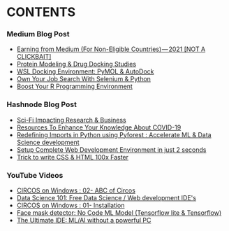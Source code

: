 # CONTENTS

### Medium Blog Post
<!-- MEDIUM:START -->
- [Earning from Medium (For Non-Eligible Countries) — 2021 [NOT A CLICKBAIT]](https://medium.com/@bhageshhunakunti/earning-from-medium-for-non-eligible-countries-2021-not-a-clickbait-2eb3347ea413?source=rss-287ac3a2ea21------2)
- [Protein Modeling & Drug Docking Studies](https://medium.com/@bhageshhunakunti/protein-modeling-drug-docking-studies-f5ca244277b0?source=rss-287ac3a2ea21------2)
- [WSL Docking Environment: PyMOL & AutoDock](https://medium.com/@bhageshhunakunti/wsl-docking-environment-pymol-autodock-7e697e8c5530?source=rss-287ac3a2ea21------2)
- [Own Your Job Search With Selenium & Python](https://medium.com/@bhageshhunakunti/own-your-job-search-with-selenium-python-7371f397d487?source=rss-287ac3a2ea21------2)
- [Boost Your R Programming Environment](https://medium.com/@bhageshhunakunti/boost-your-r-programming-environment-577d9eea9758?source=rss-287ac3a2ea21------2)
<!-- MEDIUM:END -->

### Hashnode Blog Post

<!-- HASHNODE:START -->
- [Sci-Fi Impacting Research & Business](https://bhagesh.tech/sci-fi-impacting-research-and-business-ckgdyl2dm0aomo9s17uqnhioi)
- [Resources To Enhance Your Knowledge About COVID-19](https://bhagesh.tech/resources-to-enhance-your-knowledge-about-covid-19-ckg471d7m04dle9s1385d5qjo)
- [Redefining Imports in Python using Pyforest :
Accelerate ML & Data Science development](https://bhagesh.tech/redefining-imports-in-python-using-pyforest-accelerate-ml-and-data-science-development-ckdikbvsd008cqns1hqni139p)
- [Setup Complete Web Development Environment in just 2 seconds](https://bhagesh.tech/setup-complete-web-development-environment-in-just-2-seconds-ckdh20df1015beks1a183chy3)
- [Trick to write CSS & HTML 100x Faster](https://bhagesh.tech/trick-to-write-css-and-html-100x-faster-ckdbnaut001nu59s1d6v8g01f)
<!-- HASHNODE:END -->

### YouTube Videos

<!-- YouTube:START -->
- [CIRCOS on Windows : 02- ABC of Circos](https://www.youtube.com/watch?v=4n_Ckdhirnw)
- [Data Science 101: Free Data Science / Web development IDE's](https://www.youtube.com/watch?v=9klNkcAwWuk)
- [CIRCOS on Windows : 01- Installation](https://www.youtube.com/watch?v=8fCEhUwkNm0)
- [Face mask detector: No Code ML Model (Tensorflow lite & Tensorflow)](https://www.youtube.com/watch?v=wDq1MxiQ_1M)
- [The Ultimate IDE: ML/AI without a powerful PC](https://www.youtube.com/watch?v=9qg2e7HH1dQ)
<!-- YouTube:END -->



